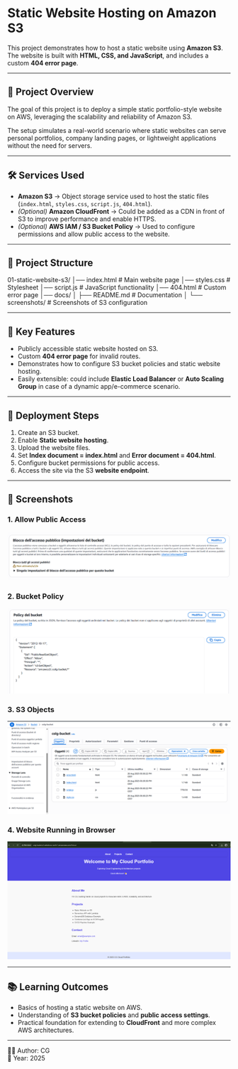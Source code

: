 # Static Website Hosting on Amazon S3

This project demonstrates how to host a static website using **Amazon S3**.  
The website is built with **HTML, CSS, and JavaScript**, and includes a custom **404 error page**.

---

## 📌 Project Overview
The goal of this project is to deploy a simple static portfolio-style website on AWS, leveraging the scalability and reliability of Amazon S3.  

The setup simulates a real-world scenario where static websites can serve personal portfolios, company landing pages, or lightweight applications without the need for servers.

---

## 🛠️ Services Used
- **Amazon S3** → Object storage service used to host the static files (`index.html`, `styles.css`, `script.js`, `404.html`).  
- *(Optional)* **Amazon CloudFront** → Could be added as a CDN in front of S3 to improve performance and enable HTTPS.  
- *(Optional)* **AWS IAM / S3 Bucket Policy** → Used to configure permissions and allow public access to the website.  

---

## 📂 Project Structure
01-static-website-s3/
│── index.html # Main website page
│── styles.css # Stylesheet
│── script.js # JavaScript functionality
│── 404.html # Custom error page
│── docs/
│ ├── README.md # Documentation
│ └── screenshots/ # Screenshots of S3 configuration

---

## 🔑 Key Features
- Publicly accessible static website hosted on S3.  
- Custom **404 error page** for invalid routes.  
- Demonstrates how to configure S3 bucket policies and static website hosting.  
- Easily extensible: could include **Elastic Load Balancer** or **Auto Scaling Group** in case of a dynamic app/e-commerce scenario.  

---

## 🚀 Deployment Steps
1. Create an S3 bucket.  
2. Enable **Static website hosting**.  
3. Upload the website files.  
4. Set **Index document = index.html** and **Error document = 404.html**.  
5. Configure bucket permissions for public access.  
6. Access the site via the S3 **website endpoint**.  

---

## 📸 Screenshots

### 1. Allow Public Access
![S3 Allow Public Access](screenshots/allow-public-access.png)

### 2. Bucket Policy
![S3 Bucket Policy](screenshots/policy-applied.png)

### 3. S3 Objects
![S3 Objects](screenshots/s3-objects.png)

### 4. Website Running in Browser
![Website Live](screenshots/static-website-page.png)

---

## 📚 Learning Outcomes
- Basics of hosting a static website on AWS.  
- Understanding of **S3 bucket policies** and **public access settings**.  
- Practical foundation for extending to **CloudFront** and more complex AWS architectures.  

---

👨‍💻 Author: CG  
📅 Year: 2025
